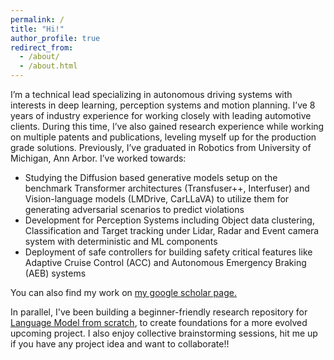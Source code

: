 ```yaml
---
permalink: /
title: "Hi!"
author_profile: true
redirect_from: 
  - /about/
  - /about.html
---
```


I’m a technical lead specializing in autonomous driving systems with interests in deep learning, perception systems and motion planning. I’ve 8 years of industry experience for working closely with leading automotive clients. During this time, I’ve also gained research experience while working on multiple patents and publications, leveling myself up for the production grade solutions. Previously, I’ve graduated in Robotics from University of Michigan, Ann Arbor. I’ve worked towards:

* Studying the Diffusion based generative models setup on the benchmark Transformer architectures (Transfuser++, Interfuser) and Vision-language models (LMDrive, CarLLaVA) to utilize them for generating adversarial scenarios to predict violations
* Development for Perception Systems including Object data clustering, Classification and Target tracking under Lidar, Radar and Event camera system with deterministic and ML components
* Deployment of safe controllers for building safety critical features like Adaptive Cruise Control (ACC) and Autonomous Emergency Braking (AEB) systems

You can also find my work on [my google scholar page.]([https://academicpages.github.io/talks](https://scholar.google.com/citations?hl=en&view_op=list_works&authuser=1&gmla=AH8HC4y2KnaKupt03UHSWn5MHA7bHc5oJ3QtfMJZvjEy69TumJbo9ucypkms50RXizVSZfnX_fAUG2v_daITVQ&user=fe3QMp8AAAAJ))

In parallel, I've been building a beginner-friendly research repository for [Language Model from scratch](https://github.com/rastri-dey/Ground-up-implementations-ML-algorithms-), to create foundations for a more evolved upcoming project. I also enjoy collective brainstorming sessions, hit me up if you have any project idea and want to collaborate!!
